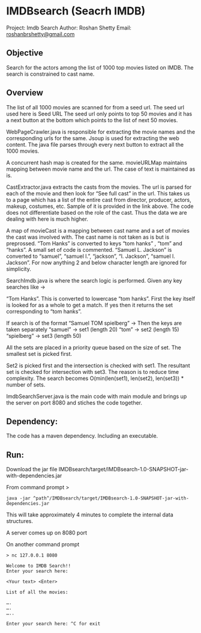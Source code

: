 # IMDBsearch (Seacrh IMDB)

Project: Imdb Search
Author: Roshan Shetty
Email: roshanbrshetty@gmail.com

## Objective

Search for the actors among the list of 1000 top movies listed on IMDB. The search is constrained to cast name.

## Overview

The list of all 1000 movies are scanned for from a seed url. The seed url used here is Seed URL
The seed url only points to top 50 movies and it has a next button at the bottom which points to the list of next 50 movies. 

WebPageCrawler.java is responsible for extracting the movie names and the corresponding urls for the same. Jsoup is used for extracting the web content. The java file parses through every next button to extract all the 1000 movies.

A concurrent hash map is created for the same. movieURLMap maintains mapping between movie name and the url. The case of text is maintained as is.

CastExtractor.java extracts the casts from the movies.
The url is parsed for each of the movie and then look for “See full cast” in the url. This takes us to a page which has a list of the entire cast from director, producer, actors, makeup, costumes, etc. Sample of it is provided in the link above. The code does not differentiate based on the role of the cast. Thus the data we are dealing with here is much higher.

A map of movieCast is a mapping between cast name and a set of movies the cast was involved with.
The cast name is not taken as is but is preprossed. “Tom Hanks” is converted to keys “tom hanks” , “tom” and “hanks”. A small set of code is commented. “Samuel L. Jackson” is converted to “samuel”, “samuel l.”, “jackson”, “l. Jackson”, “samuel l. Jackson”. For now anything 2 and below  character length are ignored for simplicity. 

SearchImdb.java is where the search logic is performed. Given any key searches like →

“Tom Hanks”. This is converted to lowercase “tom hanks”. First the key itself is looked for as a whole to get a match. If yes then it returns the set corresponding to “tom hanks”.

If search is of the format
“Samuel TOM spielberg” →
Then the keys are taken separately
“samuel”      → set1 (length 20)
“tom”         → set2  (length 15)
“spielberg”   → set3  (length 50)

All the sets are placed in a priority queue based on the size of set.
The smallest set is picked first.

Set2 is picked first and the intersection is checked with set1. The resultant set is checked for intersection with set3.
The reason is to reduce time complexity. The search becomes O(min(len(set1), len(set2), len(set3)) * number of sets.

ImdbSearchServer.java is the main code with main module and brings up the server on port 8080 and stiches the code together.

## Dependency:

The code has a maven dependency.
Including an executable.

## Run:

Download the jar file IMDBsearch/target/IMDBsearch-1.0-SNAPSHOT-jar-with-dependencies.jar

From command prompt >

```
java -jar ^path^/IMDBsearch/target/IMDBsearch-1.0-SNAPSHOT-jar-with-dependencies.jar
```

This will take approximately 4 minutes to complete the internal data structures.

A server comes up on 8080 port

On another command prompt

```
> nc 127.0.0.1 8080

Welcome to IMDB Search!!
Enter your search here:

<Your text> <Enter>

List of all the movies:

….
….
…..

Enter your search here: ^C for exit
```


















